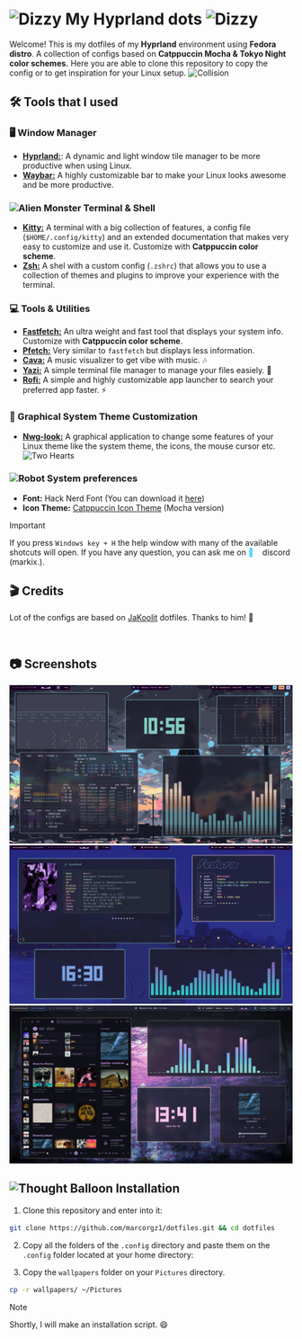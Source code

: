# <img src="https://raw.githubusercontent.com/Tarikul-Islam-Anik/Animated-Fluent-Emojis/master/Emojis/Smilies/Dizzy.png" alt="Dizzy" width="25" height="25" /> My Hyprland dots <img src="https://raw.githubusercontent.com/Tarikul-Islam-Anik/Animated-Fluent-Emojis/master/Emojis/Smilies/Dizzy.png" alt="Dizzy" width="25" height="25" />

Welcome! This is my dotfiles of my **Hyprland** environment using **Fedora distro**. A collection of configs based on **Catppuccin Mocha & Tokyo Night color schemes.**
Here you are able to clone this repository to copy the config or to get inspiration for your Linux setup. <img src="https://raw.githubusercontent.com/Tarikul-Islam-Anik/Animated-Fluent-Emojis/master/Emojis/Smilies/Collision.png" alt="Collision" width="20" height="20" />

## 🛠️ Tools that I used

### 🖥️ Window Manager

- [**Hyprland:**](https://github.com/hyprwm/Hyprland): A dynamic and light window tile manager to be more productive when using Linux.
- [**Waybar:**](https://github.com/Alexays/Waybar) A highly customizable bar to make your Linux looks awesome and be more productive.

### <img src="https://raw.githubusercontent.com/Tarikul-Islam-Anik/Animated-Fluent-Emojis/master/Emojis/Smilies/Alien%20Monster.png" alt="Alien Monster" width="25" height="25" /> Terminal & Shell

- [**Kitty:**](https://github.com/kovidgoyal/kitty) A terminal with a big collection of features, a config file (`$HOME/.config/kitty`) and an extended documentation that makes very easy to customize and use it. Customize with **Catppuccin color scheme**.
- [**Zsh:**](https://github.com/ohmyzsh/ohmyzsh) A shel with a custom config (`.zshrc`) that allows you to use a collection of themes and plugins to improve your experience with the terminal.

### 💻 Tools & Utilities

- [**Fastfetch:**](https://github.com/fastfetch-cli/fastfetch) An ultra weight and fast tool that displays your system info. Customize with **Catppuccin color scheme**.
- [**Pfetch:**](https://github.com/dylanaraps/pfetch) Very similar to `fastfetch` but displays less information.
- [**Cava:**](https://github.com/karlstav/cava)  A music visualizer to get vibe with music. 🎶
- [**Yazi:**](https://github.com/sxyazi/yazi) A simple terminal file manager to manage your files easiely. 📒
- [**Rofi:**](https://github.com/davatorium/rofi) A simple and highly customizable app launcher to search your preferred app faster. ⚡

### 🎨 Graphical System Theme Customization

- [**Nwg-look:**](https://github.com/nwg-piotr/nwg-look) A graphical application to change some features of your Linux theme like the system theme, the icons, the mouse cursor etc. <img src="https://raw.githubusercontent.com/Tarikul-Islam-Anik/Animated-Fluent-Emojis/master/Emojis/Smilies/Two%20Hearts.png" alt="Two Hearts" width="25" height="25" />

### <img src="https://raw.githubusercontent.com/Tarikul-Islam-Anik/Animated-Fluent-Emojis/master/Emojis/Smilies/Robot.png" alt="Robot" width="25" height="25" /> System preferences

- **Font:** Hack Nerd Font (You can download it [here](https://www.nerdfonts.com/font-downloads))
- **Icon Theme:** [Catppuccin Icon Theme](https://www.gnome-look.org/p/1715570) (Mocha version)

>[!IMPORTANT]
> If you press `Windows key + H` the help window with many of the available shotcuts will open.
> If you have any question, you can ask me on <span style="color:  #00c1ff; margin-right: 12px;"> </span> discord (markix.).

## 🎬 Credits
Lot of the configs are based on [JaKoolit](https://github.com/JaKooLit) dotfiles. Thanks to him! 💜

<br />

## 📷 Screenshots

![Hyprland dots screenshot](screenshots/image.jpg)
![Hyprland dots screenshot 2](screenshots/image2.jpg)
![Hyprland dots screenshot 3](screenshots/image3.jpg)

## <img src="https://raw.githubusercontent.com/Tarikul-Islam-Anik/Animated-Fluent-Emojis/master/Emojis/Smilies/Thought%20Balloon.png" alt="Thought Balloon" width="25" height="25" /> Installation

1. Clone this repository and enter into it:

```sh
git clone https://github.com/marcorgz1/dotfiles.git && cd dotfiles
```

2. Copy all the folders of the `.config` directory and paste them on the `.config` folder located at your home directory:

3. Copy the `wallpapers` folder on your `Pictures` directory.

```sh
cp -r wallpapers/ ~/Pictures
```

> [!NOTE]
> Shortly, I will make an installation script. 😄
